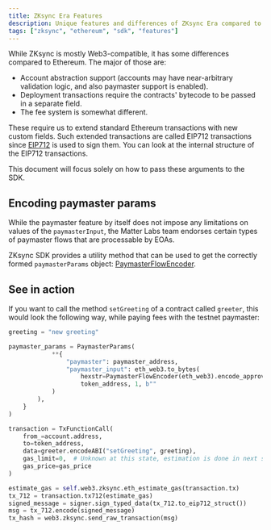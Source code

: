 ```yaml
---
title: ZKsync Era Features
description: Unique features and differences of ZKsync Era compared to Ethereum.
tags: ["zksync", "ethereum", "sdk", "features"]
---
```


While ZKsync is mostly Web3-compatible, it has some differences compared to Ethereum. The major of those are:

- Account abstraction support (accounts may have near-arbitrary validation logic, and also
  paymaster support is enabled).
- Deployment transactions require the contracts' bytecode to be passed in a separate field.
- The fee system is somewhat different.

These require us to extend standard Ethereum transactions with new custom fields. Such extended transactions
are called EIP712 transactions since [EIP712](https://eips.ethereum.org/EIPS/eip-712) is used to sign them.
You can look at the internal structure of the EIP712 transactions.

This document will focus solely on how to pass these arguments to the SDK.

## Encoding paymaster params

While the paymaster feature by itself does not impose any limitations on values of the `paymasterInput`,
the Matter Labs team endorses certain types of paymaster flows that are processable by EOAs.

ZKsync SDK provides a utility method that can be used to get the correctly formed `paymasterParams` object:
[PaymasterFlowEncoder](/python/api/utilities/paymaster-utils#paymasterflowencoder).

## See in action

If you want to call the method `setGreeting` of a contract called `greeter`, this would look the following way,
while paying fees with the testnet paymaster:

```python
greeting = "new greeting"

paymaster_params = PaymasterParams(
            **{
                "paymaster": paymaster_address,
                "paymaster_input": eth_web3.to_bytes(
                    hexstr=PaymasterFlowEncoder(eth_web3).encode_approval_based(
                    token_address, 1, b""
            )
        ),
    }
)

transaction = TxFunctionCall(
    from_=account.address,
    to=token_address,
    data=greeter.encodeABI("setGreeting", greeting),
    gas_limit=0,  # Unknown at this state, estimation is done in next step
    gas_price=gas_price
)

estimate_gas = self.web3.zksync.eth_estimate_gas(transaction.tx)
tx_712 = transaction.tx712(estimate_gas)
signed_message = signer.sign_typed_data(tx_712.to_eip712_struct())
msg = tx_712.encode(signed_message)
tx_hash = web3.zksync.send_raw_transaction(msg)
```
